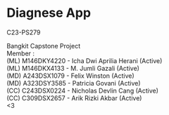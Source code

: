 # Diagnese App
C23-PS279<br>

Bangkit Capstone Project<br>
Member :<br>
(ML) M146DKY4220 - Icha Dwi Aprilia Herani (Active)<br>
(ML) M146DKX4133 - M. Jumli Gazali (Active)<br>
(MD) A243DSX1079 - Felix Winston (Active)<br>
(MD) A323DSY3585 - Patricia Govani (Active)<br>
(CC) C243DSX0224 - Nicholas Devlin Cang (Active)<br>
(CC) C309DSX2657 - Arik Rizki Akbar (Active)<br>
<3
